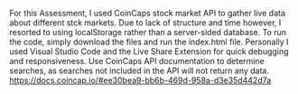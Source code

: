 For this Assessment, I used CoinCaps stock market API to gather live data about different stck markets. Due to lack of structure and time however, I resorted to using localStorage rather than a server-sided database.
To run the code, simply download the files and run the index.html file. Personally I used Visual Studio Code and the Live Share Extension for quick debugging and responsiveness.
Use CoinCaps API documentation to determine searches, as searches not included in the API will not return any data.
https://docs.coincap.io/#ee30bea9-bb6b-469d-958a-d3e35d442d7a
